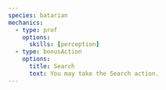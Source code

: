 ```yaml
---
species: batarian
mechanics:
  - type: prof
    options:
      skills: [perception]
  - type: bonusAction
    options:
      title: Search
      text: You may take the Search action.
---
```

